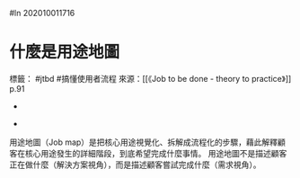 #ln 202010011716
# 什麼是用途地圖
標籤： #jtbd #搞懂使用者流程 
來源：[[《Job to be done - theory to practice》]] p.91

-

>

-

用途地圖（Job map）是把核心用途視覺化、拆解成流程化的步驟，藉此解釋顧客在核心用途發生的詳細階段，到底希望完成什麼事情。
用途地圖不是描述顧客正在做什麼（解決方案視角），而是描述顧客嘗試完成什麼（需求視角）。
